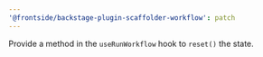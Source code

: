 ```yaml
---
'@frontside/backstage-plugin-scaffolder-workflow': patch
---
```


Provide a method in the `useRunWorkflow` hook to `reset()` the state.
